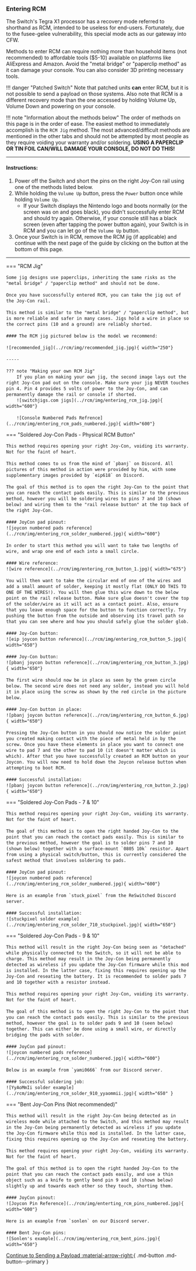 ### **Entering RCM**

The Switch's Tegra X1 processor has a recovery mode referred to shorthand as RCM, intended to be useless for end-users. Fortunately, due to the fusee-gelee vulnerability, this special mode acts as our gateway into CFW.

Methods to enter RCM can require nothing more than household items (not recommended) to affordable tools ($5-10) available on platforms like AliExpress and Amazon. Avoid the "metal bridge" or "paperclip method" as it can damage your console. You can also consider 3D printing necessary tools.

!!! danger "Patched Switch"
    Note that patched units **can** enter RCM, but it is not possible to send a payload on those systems. Also note that RCM is a different recovery mode than the one accessed by holding Volume Up, Volume Down and powering on your console.

!!! note "Information about the methods below"
    The order of methods on this page is in the order of ease. The easiest method to immediately accomplish is the `RCM Jig` method. The most advanced/difficult methods are mentioned in the other tabs and should not be attempted by most people as they require voiding your warranty and/or soldering.
    **USING A PAPERCLIP OR TIN FOIL CAN/WILL DAMAGE YOUR CONSOLE, DO NOT DO THIS!**

-----

#### **Instructions:**

1. Power off the Switch and short the pins on the right Joy-Con rail using one of the methods listed below.
2. While holding the `Volume Up` button, press the `Power` button once while holding `Volume Up`.
    - If your Switch displays the Nintendo logo and boots normally (or the screen was on and goes black), you didn't successfully enter RCM and should try again. Otherwise, if your console still has a black screen (even after tapping the power button again), your Switch is in RCM and you can let go of the `Volume Up` button.
3. Once your Switch is in RCM, remove the RCM jig (if applicable) and continue with the next page of the guide by clicking on the button at the bottom of this page.

-----

=== "RCM Jig"

    Some jig designs use paperclips, inheriting the same risks as the "metal bridge" / "paperclip method" and should not be done.

    Once you have successfully entered RCM, you can take the jig out of the Joy-Con rail.

    This method is similar to the "metal bridge" / "paperclip method", but is more reliable and safer in many cases. Jigs hold a wire in place so the correct pins (10 and a ground) are reliably shorted.

    #### The RCM jig pictured below is the model we recommend:

    ![recommended_jig](../rcm/img/recommended_jig.jpg){ width="250"}

    -----
    
    ??? note "Making your own RCM Jig"
        If you plan on making your own jig, the second image lays out the right Joy-Con pad out on the console. Make sure your jig NEVER touches pin 4. Pin 4 provides 5 volts of power to the Joy-Con, and can permanently damage the rail or console if shorted.
        ![switchjigs.com jigs](../rcm/img/entering_rcm_jig.jpg){ width="600"}

        ![Console Numbered Pads Refrence](../rcm/img/entering_rcm_pads_numbered.jpg){ width="600"}


=== "Soldered Joy-Con Pads - Physical RCM Button"

    This method requires opening your right Joy-Con, voiding its warranty. Not for the faint of heart.

    This method comes to us from the mind of `pbanj` on Discord. All pictures of this method in action were provided by him, with some supplementary images provided by `eip618` on Discord.

    The goal of this method is to open the right Joy-Con to the point that you can reach the contact pads easily. This is similar to the previous method, however you will be soldering wires to pins 7 and 10 (shown below) and wiring them to the "rail release button" at the top back of the right Joy-Con.

    #### JoyCon pad pinout:
    ![joycon numbered pads reference](../rcm/img/entering_rcm_solder_numbered.jpg){ width="600"}

    In order to start this method you will want to take two lengths of wire, and wrap one end of each into a small circle.

    #### Wire reference:
    ![wire reference](../rcm/img/entering_rcm_button_1.jpg){ width="675"}

	You will then want to take the circular end of one of the wires and add a small amount of solder, keeping it mostly flat (ONLY DO THIS TO ONE OF THE WIRES!). You will then glue this wire down to the below point on the rail release button. Make sure glue doesn't cover the top of the solder/wire as it will act as a contact point. Also, ensure that you leave enough space for the button to function correctly. Try pushing the button from the outside and observing its travel path so that you can see where and how you should safely glue the solder glob.

    #### Joy-Con button:
    ![eip joycon button reference](../rcm/img/entering_rcm_button_5.jpg){ width="650"}

    #### Joy-Con button:
    ![pbanj joycon button reference](../rcm/img/entering_rcm_button_3.jpg){ width="650"}

    The first wire should now be in place as seen by the green circle below. The second wire does not need any solder, instead you will hold it in place using the screw as shown by the red circle in the picture below.

    #### Joy-Con button in place:
    ![pbanj joycon button reference](../rcm/img/entering_rcm_button_6.jpg){ width="650"}

    Pressing the Joy-Con button in you should now notice the solder point you created making contact with the piece of metal held in by the screw. Once you have these elements in place you want to connect one wire to pad 7 and the other to pad 10 (it doesn't matter which is which). After that you have successfully created an RCM button on your Joycon. You will now need to hold down the Joycon release button when attempting to boot RCM.

    #### Successful installation:
    ![pbanj joycon button reference](../rcm/img/entering_rcm_button_2.jpg){ width="650"}



=== "Soldered Joy-Con Pads - 7 & 10"

    This method requires opening your right Joy-Con, voiding its warranty. Not for the faint of heart.

    The goal of this method is to open the right handed Joy-Con to the point that you can reach the contact pads easily. This is similar to the previous method, however the goal is to solder pins 7 and 10 (shown below) together with a surface-mount `0805 10k` resistor. Apart from using a physical switch/button, this is currently considered the safest method that involves soldering to pads.

    #### JoyCon pad pinout:
    ![joycon numbered pads reference](../rcm/img/entering_rcm_solder_numbered.jpg){ width="600"}

    Here is an example from `stuck_pixel` from the ReSwitched Discord server.

    #### Successful installation:
    ![stuckpixel solder example](../rcm/img/entering_rcm_solder_710_stuckpixel.jpg){ width="650"}



=== "Soldered Joy-Con Pads - 9 & 10"

    This method will result in the right Joy-Con being seen as "detached" while physically connected to the Switch, so it will not be able to charge. This method may result in the Joy-Con being permanently detected as wireless if you update the Joy-Con firmware while this mod is installed. In the latter case, fixing this requires opening up the Joy-Con and reseating the battery. It is recommended to solder pads 7 and 10 together with a resistor instead.

    This method requires opening your right Joy-Con, voiding its warranty. Not for the faint of heart.

    The goal of this method is to open the right Joy-Con to the point that you can reach the contact pads easily. This is similar to the previous method, however the goal is to solder pads 9 and 10 (seen below) together. This can either be done using a small wire, or directly bridging the pads with solder.

    #### JoyCon pad pinout:
    ![joycon numbered pads reference](../rcm/img/entering_rcm_solder_numbered.jpg){ width="600"}

    Below is an example from `yami0666` from our Discord server.

    #### Successful soldering job:
    ![YyAoMmIi solder example](../rcm/img/entering_rcm_solder_910_yyaommii.jpg){ width="650" }


=== "Bent Joy-Con Pins (Not recommended)"

    This method will result in the right Joy-Con being detected as in wireless mode while attached to the Switch, and this method may result in the Joy-Con being permanently detected as wireless if you update the Joy-Con firmware while this mod is installed. In the latter case, fixing this requires opening up the Joy-Con and reseating the battery.

    This method requires opening your right Joy-Con, voiding its warranty. Not for the faint of heart.

    The goal of this method is to open the right handed Joy-Con to the point that you can reach the contact pads easily, and use a thin object such as a knife to gently bend pin 9 and 10 (shown below) slightly up and towards each other so they touch, shorting them.

    #### JoyCon pinout:
    ![Joycon Pin Reference](../rcm/img/enterting_rcm_pins_numbered.jpg){ width="600"}

    Here is an example from `sonlen` on our Discord server.

    #### Bent Joy-Con pins:
    ![Sonlen's example](../rcm/img/entering_rcm_bent_pins.jpg){ width="650"}


[Continue to Sending a Payload :material-arrow-right:](sending_payload.md){ .md-button .md-button--primary }
